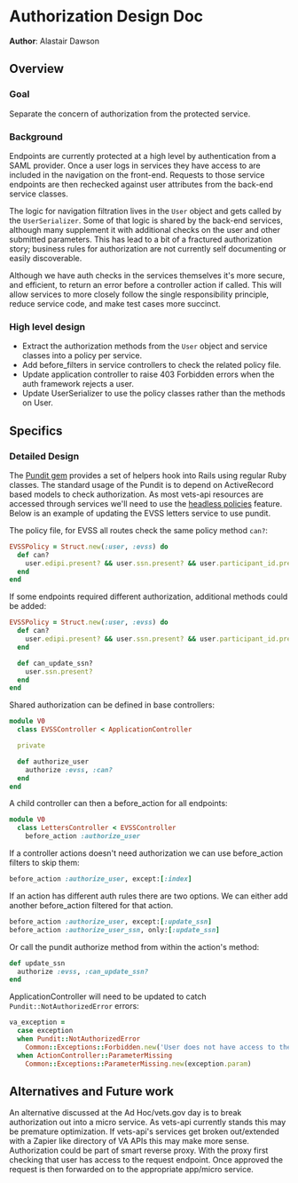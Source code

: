# Authorization Design Doc

**Author**: Alastair Dawson

## Overview

### Goal

Separate the concern of authorization from the protected service.

### **Background**

Endpoints are currently protected at a high level by authentication from a SAML provider. Once a user logs in services they have access to are included in the navigation on the front-end. Requests to those service endpoints are then rechecked against user attributes from the back-end service classes.

The logic for navigation filtration lives in the `User` object and gets called by the `UserSerializer`. Some of that logic is shared by the back-end services, although many supplement it with additional checks on the user and other submitted parameters. This has lead to a bit of a fractured authorization story; business rules for authorization are not currently self documenting or easily discoverable.

Although we have auth checks in the services themselves it's more secure, and efficient, to return an error before a controller action if called. This will allow services to more closely follow the single responsibility principle, reduce service code, and make test cases more succinct.

### High level design

* Extract the authorization methods from the `User` object and service classes into a policy per service. 
* Add before\_filters in service controllers to check the related policy file.
* Update application controller to raise 403 Forbidden errors when the auth framework rejects a user.
* Update UserSerializer to use the policy classes rather than the methods on User.

## Specifics

### Detailed Design

The [Pundit gem](https://github.com/elabs/pundit) provides a set of helpers hook into Rails using regular Ruby classes. The standard usage of the Pundit is to depend on ActiveRecord based models to check authorization. As most vets-api resources are accessed through services we'll need to use the [headless policies](https://github.com/elabs/pundit#headless-policies) feature. Below is an example of updating the EVSS letters service to use pundit.

The policy file, for EVSS all routes check the same policy method `can?`:

```ruby
EVSSPolicy = Struct.new(:user, :evss) do  
  def can?  
    user.edipi.present? && user.ssn.present? && user.participant_id.present?  
  end  
end
```

If some endpoints required different authorization, additional methods could be added:

```ruby
EVSSPolicy = Struct.new(:user, :evss) do  
  def can?  
    user.edipi.present? && user.ssn.present? && user.participant_id.present?  
  end  

  def can_update_ssn?  
    user.ssn.present?  
  end
end
```

Shared authorization can be defined in base controllers:

```ruby
module V0
  class EVSSController < ApplicationController

  private

  def authorize_user  
    authorize :evss, :can?  
  end
end
```

A child controller can then a before\_action for all endpoints:

```ruby
module V0  
  class LettersController < EVSSController  
    before_action :authorize_user
```

If a controller actions doesn't need authorization we can use before\_action filters to skip them:

```ruby
before_action :authorize_user, except:[:index]
```

If an action has different auth rules there are two options. We can either add another before\_action filtered for that action.

```ruby
before_action :authorize_user, except:[:update_ssn]
before_action :authorize_user_ssn, only:[:update_ssn]
```

Or call the pundit authorize method from within the action's method:

```ruby
def update_ssn
  authorize :evss, :can_update_ssn?
end
```

ApplicationController will need to be updated to catch `Pundit::NotAuthorizedError` errors:

```ruby
va_exception =
  case exception
  when Pundit::NotAuthorizedError
    Common::Exceptions::Forbidden.new('User does not have access to the requested resource')
  when ActionController::ParameterMissing
    Common::Exceptions::ParameterMissing.new(exception.param)
```

## Alternatives and Future work

An alternative discussed at the Ad Hoc/vets.gov day is to break authorization out into a micro service. As vets-api currently stands this may be premature optimization. If vets-api's services get broken out/extended with a Zapier like directory of VA APIs this may make more sense. Authorization could be part of smart reverse proxy. With the proxy first checking that user has access to the request endpoint. Once approved the request is then forwarded on to the appropriate app/micro service.

